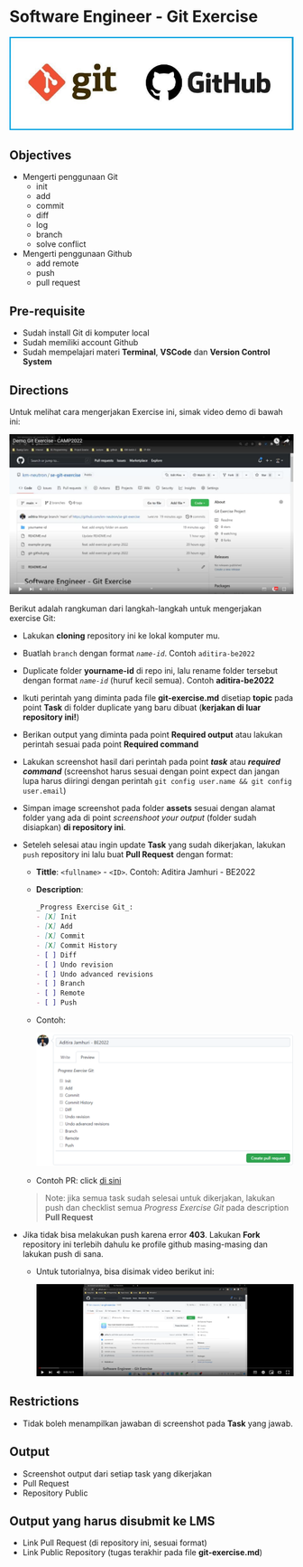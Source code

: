 # **Software Engineer - Git Exercise**

![Git and Github](git-github.png)

## Objectives

- Mengerti penggunaan Git
  - init
  - add
  - commit
  - diff
  - log
  - branch
  - solve conflict
- Mengerti penggunaan Github
  - add remote
  - push
  - pull request

## Pre-requisite

- Sudah install Git di komputer local
- Sudah memiliki account Github
- Sudah mempelajari materi **Terminal**, **VSCode** dan **Version Control System**

## Directions

Untuk melihat cara mengerjakan Exercise ini, simak video demo di bawah ini:

[![Demo Git Exercise](demo-image.png)](https://youtu.be/qCbN4dX9-_4)

Berikut adalah rangkuman dari langkah-langkah untuk mengerjakan exercise Git:

- Lakukan **cloning** repository ini ke lokal komputer mu.
- Buatlah `branch` dengan format _`name-id`_. Contoh `aditira-be2022`
- Duplicate folder **yourname-id** di repo ini, lalu rename folder tersebut dengan format _`name-id`_ (huruf kecil semua). Contoh **aditira-be2022**
- Ikuti perintah yang diminta pada file **git-exercise.md** disetiap **topic** pada point **Task** di folder duplicate yang baru dibuat (**kerjakan di luar repository ini!**)
- Berikan output yang diminta pada point **Required output** atau lakukan perintah sesuai pada point **Required command**
- Lakukan screenshot hasil dari perintah pada point _**task**_ atau _**required command**_ (screenshot harus sesuai dengan point expect dan jangan lupa harus diiringi dengan perintah `git config user.name && git config user.email`)
- Simpan image screenshot pada folder **assets** sesuai dengan alamat folder yang ada di point _screenshoot your output_ (folder sudah disiapkan) **di repository ini**.
- Seteleh selesai atau ingin update **Task** yang sudah dikerjakan, lakukan `push` repository ini lalu buat **Pull Request** dengan format:
  - **Tittle**: `<fullname>` - `<ID>`.   Contoh: Aditira Jamhuri - BE2022
  - **Description**:

    ```md
    _Progress Exercise Git_:
    - [X] Init
    - [X] Add
    - [X] Commit
    - [X] Commit History
    - [ ] Diff
    - [ ] Undo revision
    - [ ] Undo advanced revisions
    - [ ] Branch
    - [ ] Remote
    - [ ] Push
    ```

  - Contoh:

    ![PR Example](./example-pr.png)

  - Contoh PR: click [di sini](https://github.com/km-neutron/se-git-exercise/pull/1)

  > Note: jika semua task sudah selesai untuk dikerjakan, lakukan push dan checklist semua _Progress Exercise Git_ pada description **Pull Request**

- Jika tidak bisa melakukan push karena error **403**. Lakukan **Fork** repository ini terlebih dahulu ke profile github masing-masing dan lakukan push di sana.

  - Untuk tutorialnya, bisa disimak video berikut ini:

    [![Fork Git Exercise](demo-fork-image.png)](https://www.youtube.com/watch?v=QN5zCSDV1Bc)

## Restrictions

- Tidak boleh menampilkan jawaban di screenshot pada **Task** yang jawab.

## Output

- Screenshot output dari setiap task yang dikerjakan
- Pull Request
- Repository Public

## Output yang harus disubmit ke LMS

- Link Pull Request (di repository ini, sesuai format)
- Link Public Repository (tugas terakhir pada file **git-exercise.md**)
